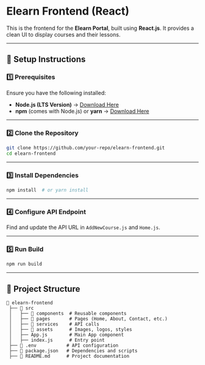 # Elearn Frontend (React)

This is the frontend for the **Elearn Portal**, built using **React.js**. It provides a clean UI to display courses and their lessons.

---

## 🚀 Setup Instructions

### **1️⃣ Prerequisites**

Ensure you have the following installed:

- **Node.js (LTS Version)** → [Download Here](https://nodejs.org/)
- **npm** (comes with Node.js) or **yarn** → [Download Here](https://classic.yarnpkg.com/lang/en/docs/install/)

---

### **2️⃣ Clone the Repository**

```sh
git clone https://github.com/your-repo/elearn-frontend.git
cd elearn-frontend
```

---

### **3️⃣ Install Dependencies**

```sh
npm install  # or yarn install
```

---

### **4️⃣ Configure API Endpoint**

Find and update the API URL in `AddNewCourse.js` and `Home.js`.

---

### **5️⃣ Run Build**

```sh
npm run build
```
---

## 📁 Project Structure

```plaintext
📂 elearn-frontend
 ├── 📂 src
 │   ├── 📂 components  # Reusable components
 │   ├── 📂 pages       # Pages (Home, About, Contact, etc.)
 │   ├── 📂 services    # API calls
 │   ├── 📂 assets      # Images, logos, styles
 │   ├── App.js        # Main App component
 │   ├── index.js      # Entry point
 ├── 📄 .env           # API configuration
 ├── 📄 package.json   # Dependencies and scripts
 ├── 📄 README.md      # Project documentation
```

